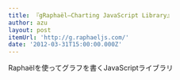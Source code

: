 ```yaml
---
title: 『gRaphaël—Charting JavaScript Library』
author: azu
layout: post
itemUrl: 'http://g.raphaeljs.com/'
date: '2012-03-31T15:00:00.000Z'
---
```

Raphaëlを使ってグラフを書くJavaScriptライブラリ
